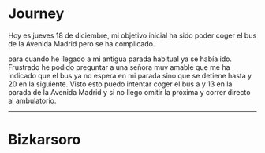 # Journey 

Hoy es jueves 18 de diciembre, mi objetivo inicial ha sido poder coger el bus de la Avenida Madrid pero se ha complicado. 

para cuando he llegado a mi antigua parada habitual ya se había ido. Frustrado he podido preguntar a una señora muy amable que me ha indicado que el bus ya no espera en mi parada sino que se detiene hasta y 20 en la siguiente. Visto esto puedo intentar coger el bus a y 13 en la parada de la Avenida Madrid  y si no llego omitir la próxima y correr directo al ambulatorio.

---
# Bizkarsoro 

